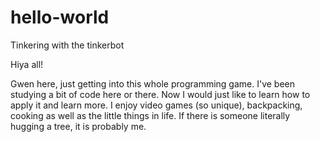 # hello-world
Tinkering with the tinkerbot

Hiya all!

Gwen here, just getting into this whole programming game. 
I've been studying a bit of code here or there. 
Now I would just like to learn how to apply it and learn more. 
I enjoy video games (so unique), backpacking, cooking as well as the little things in life. 
If there is someone literally hugging a tree, it is probably me. 
